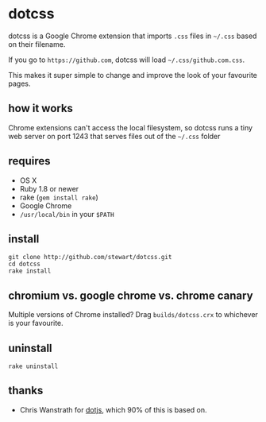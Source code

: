 # dotcss

dotcss is a Google Chrome extension that imports `.css` files in `~/.css` based on their filename.

If you go to `https://github.com`, dotcss will load `~/.css/github.com.css`.

This makes it super simple to change and improve the look of your favourite pages.

## how it works

Chrome extensions can't access the local filesystem, so dotcss runs a tiny web server on port 1243 that serves files out of the `~/.css` folder

## requires

- OS X
- Ruby 1.8 or newer
- rake (`gem install rake`)
- Google Chrome
- `/usr/local/bin` in your `$PATH`

## install

    git clone http://github.com/stewart/dotcss.git
    cd dotcss
    rake install

## chromium vs. google chrome vs. chrome canary

Multiple versions of Chrome installed? Drag `builds/dotcss.crx` to whichever is your favourite.

## uninstall

    rake uninstall

## thanks

- Chris Wanstrath for [dotjs](http://github.com/defunkt/dotjs), which 90% of this is based on.
